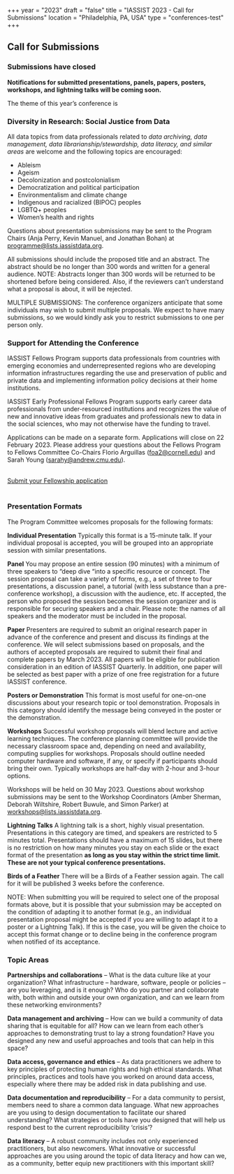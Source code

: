+++
year = "2023"
draft = "false"
title = "IASSIST 2023 - Call for Submissions"
location = "Philadelphia, PA, USA"
type = "conferences-test"
+++

## Call for Submissions

### **Submissions have closed**

**Notifications for submitted presentations, panels, papers, posters, workshops, and lightning talks will be coming soon.**

The theme of this year’s conference is 

### **Diversity in Research: Social Justice from Data**

All data topics from data professionals related to *data archiving, data management, data librarianship/stewardship, data literacy, and similar areas* are welcome and the following topics are encouraged: 

- Ableism
- Ageism
- Decolonization and postcolonialism
- Democratization and political participation
- Environmentalism and climate change
- Indigenous and racialized (BIPOC) peoples
- LGBTQ+ peoples
- Women’s health and rights

Questions about presentation submissions may be sent to the Program Chairs (Anja Perry, Kevin Manuel, and Jonathan Bohan) at programme@lists.iassistdata.org. 

All submissions should include the proposed title and an abstract. The abstract should be no longer than 300 words and written for a general audience. NOTE: Abstracts longer than 300 words will be returned to be shortened before being considered. Also, if the reviewers can’t understand what a proposal is about, it will be rejected.

MULTIPLE SUBMISSIONS: The conference organizers anticipate that some individuals may wish to submit multiple proposals. We expect to have many submissions, so we would kindly ask you to restrict submissions to one per person only.

<!--<br /><a class="btn btn-template-main" href="https://www.openconf.org/iassist2023/openconf.php">Submit your conference proposal <i class="fas fa-external-link-alt"></i></a><br /><br />
-->

### Support for Attending the Conference

IASSIST Fellows Program supports data professionals from countries with emerging economies and underrepresented regions who are developing information infrastructures regarding the use and preservation of public and private data and implementing information policy decisions at their home institutions.

IASSIST Early Professional Fellows Program supports early career data professionals from under-resourced institutions and recognizes the value of new and innovative ideas from graduates and professionals new to data in the social sciences, who may not otherwise have the funding to travel.

Applications can be made on a separate form. Applications will close on 22 February 2023. Please address your questions about the Fellows Program to Fellows Committee Co-Chairs Florio Arguillas (foa2@cornell.edu) and Sarah Young (sarahy@andrew.cmu.edu).

<br /><a class="btn btn-template-main" href="https://forms.gle/PRNz3p91Yao6sBjq5">Submit your Fellowship application <i class="fas fa-external-link-alt"></i></a><br /><br />

<div id="Presentation"></div>

### Presentation Formats

The Program Committee welcomes proposals for the following formats:

**Individual Presentation**
Typically this format is a 15-minute talk. If your individual proposal is accepted, you will be grouped into an appropriate session with similar presentations.

**Panel**
You may propose an entire session (90 minutes) with a minimum of three speakers to “deep dive “into a specific resource or concept. The session proposal can take a variety of forms, e.g., a set of three to four presentations, a discussion panel, a tutorial (with less substance than a pre-conference workshop), a discussion with the audience, etc. If accepted, the person who proposed the session becomes the session organizer and is responsible for securing speakers and a chair. Please note: the names of all speakers and the moderator must be included in the proposal.

**Paper**
Presenters are required to submit an original research paper in advance of the conference and present and discuss its findings at the conference. We will select submissions based on proposals, and the authors of accepted proposals are required to submit their final and complete papers by March 2023. All papers will be eligible for publication consideration in an edition of IASSIST Quarterly. In addition, one paper will be selected as best paper with a prize of one free registration for a future IASSIST conference.

**Posters or Demonstration**
This format is most useful for one-on-one discussions about your research topic or tool demonstration. Proposals in this category should identify the message being conveyed in the poster or the demonstration.

**Workshops**
Successful workshop proposals will blend lecture and active learning techniques. The conference planning committee will provide the necessary classroom space and, depending on need and availability, computing supplies for workshops. Proposals should outline needed computer hardware and software, if any, or specify if participants should bring their own. Typically workshops are half-day with 2-hour and 3-hour options.

Workshops will be held on 30 May 2023. Questions about workshop submissions may be sent to the Workshop Coordinators (Amber Sherman, Deborah Wiltshire, Robert Buwule, and Simon Parker) at workshops@lists.iassistdata.org.

**Lightning Talks**
A lightning talk is a short, highly visual presentation. Presentations in this category are timed, and speakers are restricted to 5 minutes total. Presentations should have a maximum of 15 slides, but there is no restriction on how many minutes you stay on each slide or the exact format of the presentation **as long as you stay within the strict time limit. These are not your typical conference presentations.**

**Birds of a Feather**
There will be a Birds of a Feather session again. The call for it will be published 3 weeks before the conference.

NOTE: When submitting you will be required to select one of the proposal formats above, but it is possible that your submission may be accepted on the condition of adapting it to another format (e.g., an individual presentation proposal might be accepted if you are willing to adapt it to a poster or a Lightning Talk). If this is the case, you will be given the choice to accept this format change or to decline being in the conference program when notified of its acceptance.


### Topic Areas 

**Partnerships and collaborations** – What is the data culture like at your organization? What infrastructure – hardware, software, people or policies – are you leveraging, and is it enough? Who do you partner and collaborate with, both within and outside your own organization, and can we learn from these networking environments?

**Data management and archiving** – How can we build a community of data sharing that is equitable for all? How can we learn from each other’s approaches to demonstrating trust to lay a strong foundation? Have you designed any new and useful approaches and tools that can help in this space?

**Data access, governance and ethics** – As data practitioners we adhere to key principles of protecting human rights and high ethical standards. What principles, practices and tools have you worked on around data access, especially where there may be added risk in data publishing and use.

**Data documentation and reproducibility** – For a data community to persist, members need to share a common data language. What new approaches are you using to design documentation to facilitate our shared understanding? What strategies or tools have you designed that will help us respond best to the current reproducibility ‘crisis’?

**Data literacy** – A robust community includes not only experienced practitioners, but also newcomers. What innovative or successful approaches are you using around the topic of data literacy and how can we, as a community, better equip new practitioners with this important skill?
